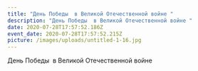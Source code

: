 ```yaml
---
title: "День Победы  в Великой Отечественной войне "
description: "День Победы  в Великой Отечественной войне "
date: 2020-07-28T17:57:52.186Z
event_date: 2020-07-28T17:57:52.215Z
picture: /images/uploads/untitled-1-16.jpg
---
```

День Победы  в Великой Отечественной войне